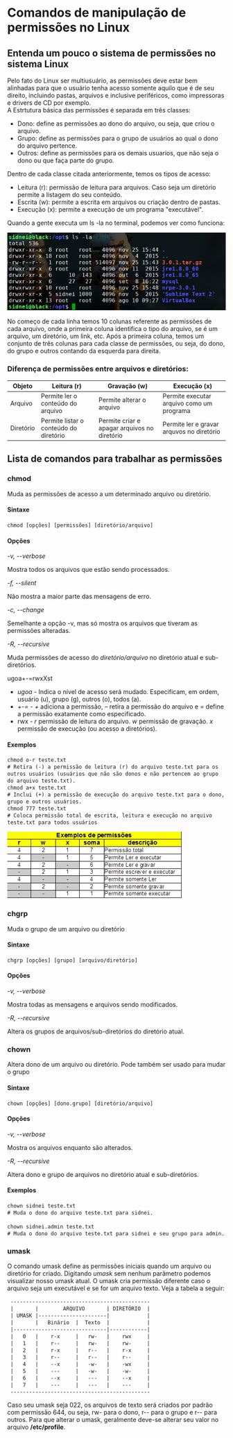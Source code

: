 # Comandos de manipulação de permissões no Linux

## Entenda um pouco o sistema de permissões no sistema Linux

Pelo fato do Linux ser multiusuário, as permissões deve estar bem alinhadas para que o usuário tenha acesso somente aquilo que é de seu direito, incluindo pastas, arquivos e inclusive periféricos, como impressoras e drivers de CD por exemplo.  
A Estrtutura básica das permissões é separada em três classes:

  * Dono: define as permissões ao dono do arquivo, ou seja, que criou o arquivo.
  * Grupo: define as permissões para o grupo de usuários ao qual o dono do arquivo pertence.
  * Outros: define as permissões para os demais usuarios, que não seja o dono ou que faça parte do grupo.

Dentro de cada classe citada anteriormente, temos os tipos de acesso:

  * Leitura (r): permissão de leitura para arquivos. Caso seja um diretório permite a listagem do seu conteúdo.
  * Escrita (w): permite a escrita em arquivos ou criação dentro de pastas.
  * Execução (x): permite a execução de um programa "executável".

Quando a gente executa um ls -la no terminal, podemos ver como funciona:

![ls ><](/img/uploads/2016/12/Selecao_003.png)

No começo de cada linha temos 10 colunas referente as permissões de cada arquivo, onde a primeira coluna identifica o tipo do arquivo, se é um arquivo, um diretório, um link, etc. Após a primeira coluna, temos um conjunto de três colunas para cada classe de permissões, ou seja, do dono, do grupo e outros contando da esquerda para direita.

### Diferença de permissões entre arquivos e diretórios:

| Objeto  | Leitura (r) | Gravação (w) | Execução (x) |
|---|---|---|---|
| Arquivo | Permite ler o conteúdo do arquivo | Permite alterar o arquivo | Permite executar arquivo como um programa |
| Diretório | Permite listar o conteúdo do diretório | Permite criar e apagar arquivos no diretório | Permite ler e gravar arquvos no diretório |

## Lista de comandos para trabalhar as permissões

### chmod

Muda as permissões de acesso a um determinado arquivo ou diretório.

#### Sintaxe

```shell
chmod [opções] [permissões] [diretório/arquivo]
```

#### Opções

_-v, --verbose_

Mostra todos os arquivos que estão sendo processados.

_-f, --silent_

Não mostra a maior parte das mensagens de erro.

_-c, --change_

Semelhante a opção -v, mas só mostra os arquivos que tiveram as permissões alteradas.

_-R, --recursive_

Muda permissões de acesso do _diretório/arquivo_ no diretório atual e sub-diretórios.

ugoa+-=rwxXst

  * _ugoa_ - Indica o nível de acesso será mudado. Especificam, em ordem, usuário (u), grupo (g), outros (o), todos (a).
  * _+-=_ - _+_ adiciona a permissão, _&#8211;_ retira a permissão do arquivo e _=_ define a permissão exatamente como especificado.
  * rwx - _r_ permissão de leitura do arquivo. _w_ permissão de gravação. _x_ permissão de execução (ou acesso a diretórios).

#### Exemplos

```shell
chmod o-r teste.txt
# Retira (-) a permissão de leitura (r) do arquivo teste.txt para os outros usuários (usuários que não são donos e não pertencem ao grupo do arquivo teste.txt).
chmod a+x teste.txt
# Inclui (+) a permissão de execução do arquivo teste.txt para o dono, grupo e outros usuários.
chmod 777 teste.txt
# Coloca permissão total de escrita, leitura e execução no arquivo teste.txt para todos usuários
```

![chmod ><](/img/uploads/2016/12/Selecao_004.png)

### chgrp

Muda o grupo de um arquivo ou diretório

#### Sintaxe

```shell
chgrp [opções] [grupo] [arquivo/diretório]
```

#### Opções

_-v, --verbose_

Mostra todas as mensagens e arquivos sendo modificados.

_-R, --recursive_

Altera os grupos de arquivos/sub-diretórios do diretório atual.

### chown

Altera dono de um arquivo ou diretório. Pode também ser usado para mudar o grupo

#### Sintaxe

```shell
chown [opções] [dono.grupo] [diretório/arquivo]
```

#### Opções

_-v, --verbose_

Mostra os arquivos enquanto são alterados.

_-R, --recursive_

Altera dono e grupo de arquivos no diretório atual e sub-diretórios.

#### Exemplos

```shell
chown sidnei teste.txt
# Muda o dono do arquivo teste.txt para sidnei.

chown sidnei.admin teste.txt
# Muda o dono do arquivo teste.txt para sidnei e seu grupo para admin.
```

### umask

O comando umask define as permissões iniciais quando um arquivo ou diretório for criado. Digitando _umask_ sem nenhum parâmetro podemos visualizar nosso umask atual. O umask cria permissão diferente caso o arquivo seja um executável e se for um arquivo texto. Veja a tabela a seguir:

     ---------------------------------------------
     |       |        ARQUIVO       | DIRETÓRIO  |
     | UMASK |----------------------|            |
     |       |   Binário  |  Texto  |            |
     |------------------------------|------------|
     |   0   |    r-x     |   rw-   |    rwx     |
     |   1   |    r--     |   rw-   |    rw-     |
     |   2   |    r-x     |   r--   |    r-x     |
     |   3   |    r--     |   r--   |    r--     |
     |   4   |    --x     |   -w-   |    -wx     |
     |   5   |    ---     |   -w-   |    -w-     |
     |   6   |    --x     |   ---   |    --x     |
     |   7   |    ---     |   ---   |    ---     |
     ---------------------------------------------

Caso seu umask seja 022, os arquivos de texto será criados por padrão com permissão 644, ou seja, rw- para o dono, r-- para o grupo e r-- para outros. Para que alterar o umask, geralmente deve-se alterar seu valor no arquivo **/etc/profile**.

